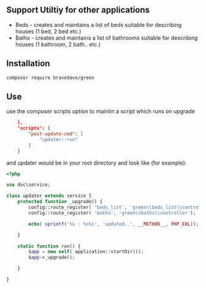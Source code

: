 ## Support Utiltiy for other applications
* Beds - creates and maintains a list of beds suitable for describing houses (1 bed, 2 bed etc.)
* Baths - creates and maintains a list of bathrooms suitable for describing houses (1 bathroom, 2 bath.. etc.)

## Installation
```bash
composer require bravedave/green
```

## Use
use the composer scripts option to maintin a script which runs on upgrade
```json
	},
	"scripts": {
		"post-update-cmd": [
			"updater::run"
        ]
	}
```

and updater would be in your root directory and look like (for example):
```php
<?php

use dvc\service;

class updater extends service {
    protected function _upgrade() {
        config::route_register( 'beds_list', 'green\\beds_list\\controller');
        config::route_register( 'baths', 'green\\baths\\controller');

        echo( sprintf('%s : %s%s', 'updated..', __METHOD__, PHP_EOL));

    }

    static function run() {
        $app = new self( application::startDir());
        $app->_upgrade();

    }

}
```
